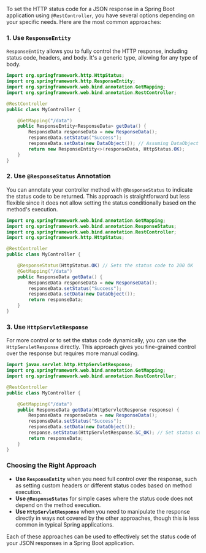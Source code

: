 To set the HTTP status code for a JSON response in a Spring Boot application using `@RestController`, you have several options depending on your specific needs. Here are the most common approaches:

### 1. Use `ResponseEntity`

`ResponseEntity` allows you to fully control the HTTP response, including status code, headers, and body. It's a generic type, allowing for any type of body.

```java
import org.springframework.http.HttpStatus;
import org.springframework.http.ResponseEntity;
import org.springframework.web.bind.annotation.GetMapping;
import org.springframework.web.bind.annotation.RestController;

@RestController
public class MyController {

    @GetMapping("/data")
    public ResponseEntity<ResponseData> getData() {
        ResponseData responseData = new ResponseData();
        responseData.setStatus("Success");
        responseData.setData(new DataObject()); // Assuming DataObject is a class you've defined
        return new ResponseEntity<>(responseData, HttpStatus.OK);
    }
}
```

### 2. Use `@ResponseStatus` Annotation

You can annotate your controller method with `@ResponseStatus` to indicate the status code to be returned. This approach is straightforward but less flexible since it does not allow setting the status conditionally based on the method's execution.

```java
import org.springframework.web.bind.annotation.GetMapping;
import org.springframework.web.bind.annotation.ResponseStatus;
import org.springframework.web.bind.annotation.RestController;
import org.springframework.http.HttpStatus;

@RestController
public class MyController {

    @ResponseStatus(HttpStatus.OK) // Sets the status code to 200 OK
    @GetMapping("/data")
    public ResponseData getData() {
        ResponseData responseData = new ResponseData();
        responseData.setStatus("Success");
        responseData.setData(new DataObject());
        return responseData;
    }
}
```

### 3. Use `HttpServletResponse`

For more control or to set the status code dynamically, you can use the `HttpServletResponse` directly. This approach gives you fine-grained control over the response but requires more manual coding.

```java
import javax.servlet.http.HttpServletResponse;
import org.springframework.web.bind.annotation.GetMapping;
import org.springframework.web.bind.annotation.RestController;

@RestController
public class MyController {

    @GetMapping("/data")
    public ResponseData getData(HttpServletResponse response) {
        ResponseData responseData = new ResponseData();
        responseData.setStatus("Success");
        responseData.setData(new DataObject());
        response.setStatus(HttpServletResponse.SC_OK); // Set status code to 200
        return responseData;
    }
}
```

### Choosing the Right Approach

- **Use `ResponseEntity`** when you need full control over the response, such as setting custom headers or different status codes based on method execution.
- **Use `@ResponseStatus`** for simple cases where the status code does not depend on the method execution.
- **Use `HttpServletResponse`** when you need to manipulate the response directly in ways not covered by the other approaches, though this is less common in typical Spring applications.

Each of these approaches can be used to effectively set the status code of your JSON responses in a Spring Boot application.
